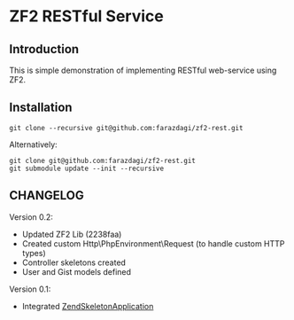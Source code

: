 ZF2 RESTful Service
=======================

Introduction
------------
This is simple demonstration of implementing RESTful web-service using ZF2.

Installation
------------

    git clone --recursive git@github.com:farazdagi/zf2-rest.git

Alternatively:

    git clone git@github.com:farazdagi/zf2-rest.git
    git submodule update --init --recursive

CHANGELOG
------------
Version 0.2:

- Updated ZF2 Lib (2238faa)
- Created custom Http\PhpEnvironment\Request (to handle custom HTTP types)
- Controller skeletons created
- User and Gist models defined

Version 0.1:

- Integrated [ZendSkeletonApplication](https://github.com/zendframework/ZendSkeletonApplication)
